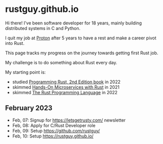 # rustguy.github.io

Hi there!
I've been software developer for 18 years, mainly building distributed systems in C and Python. 

I quit my job at [Proton](https://proton.me/) after 5 years to have a rest and make a career pivot into Rust.

This page tracks my progress on the journey towards getting first Rust job.

My challenge is to do something about Rust every day.

My starting point is:
* studied [Programming Rust, 2nd Edition book](https://www.oreilly.com/library/view/programming-rust-2nd/9781492052586/) in 2022
* skimmed [Hands-On Microservices with Rust](https://www.amazon.pl/Hands-Microservices-Rust-scalable-microservices/dp/1789342759/) in 2021
* skimmed [The Rust Programming Language](https://doc.rust-lang.org/book/) in 2022

## February 2023

* Feb, 07: Signup for https://letsgetrusty.com/ newsletter
* Feb, 08: Apply for C/Rust Developer role
* Feb, 09: Setup https://github.com/rustguy/
* Feb, 10: Setup https://rustguy.github.io/
